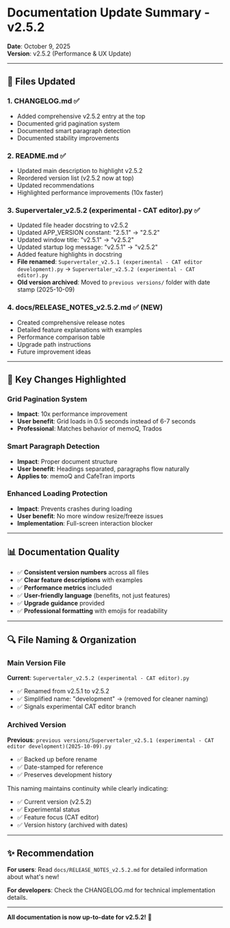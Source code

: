 # Documentation Update Summary - v2.5.2

**Date**: October 9, 2025  
**Version**: v2.5.2 (Performance & UX Update)

---

## 📝 Files Updated

### 1. **CHANGELOG.md** ✅
- Added comprehensive v2.5.2 entry at the top
- Documented grid pagination system
- Documented smart paragraph detection
- Documented stability improvements

### 2. **README.md** ✅
- Updated main description to highlight v2.5.2
- Reordered version list (v2.5.2 now at top)
- Updated recommendations
- Highlighted performance improvements (10x faster)

### 3. **Supervertaler_v2.5.2 (experimental - CAT editor).py** ✅
- Updated file header docstring to v2.5.2
- Updated APP_VERSION constant: "2.5.1" → "2.5.2"
- Updated window title: "v2.5.1" → "v2.5.2"
- Updated startup log message: "v2.5.1" → "v2.5.2"
- Added feature highlights in docstring
- **File renamed**: `Supervertaler_v2.5.1 (experimental - CAT editor development).py` → `Supervertaler_v2.5.2 (experimental - CAT editor).py`
- **Old version archived**: Moved to `previous versions/` folder with date stamp (2025-10-09)

### 4. **docs/RELEASE_NOTES_v2.5.2.md** ✅ (NEW)
- Created comprehensive release notes
- Detailed feature explanations with examples
- Performance comparison table
- Upgrade path instructions
- Future improvement ideas

---

## 🎯 Key Changes Highlighted

### Grid Pagination System
- **Impact**: 10x performance improvement
- **User benefit**: Grid loads in 0.5 seconds instead of 6-7 seconds
- **Professional**: Matches behavior of memoQ, Trados

### Smart Paragraph Detection
- **Impact**: Proper document structure
- **User benefit**: Headings separated, paragraphs flow naturally
- **Applies to**: memoQ and CafeTran imports

### Enhanced Loading Protection
- **Impact**: Prevents crashes during loading
- **User benefit**: No more window resize/freeze issues
- **Implementation**: Full-screen interaction blocker

---

## 📊 Documentation Quality

- ✅ **Consistent version numbers** across all files
- ✅ **Clear feature descriptions** with examples
- ✅ **Performance metrics** included
- ✅ **User-friendly language** (benefits, not just features)
- ✅ **Upgrade guidance** provided
- ✅ **Professional formatting** with emojis for readability

---

## 🔍 File Naming & Organization

### Main Version File
**Current**: `Supervertaler_v2.5.2 (experimental - CAT editor).py`
- ✅ Renamed from v2.5.1 to v2.5.2
- ✅ Simplified name: "development" → (removed for cleaner naming)
- ✅ Signals experimental CAT editor branch

### Archived Version
**Previous**: `previous versions/Supervertaler_v2.5.1 (experimental - CAT editor development)(2025-10-09).py`
- ✅ Backed up before rename
- ✅ Date-stamped for reference
- ✅ Preserves development history

This naming maintains continuity while clearly indicating:
- ✅ Current version (v2.5.2)
- ✅ Experimental status
- ✅ Feature focus (CAT editor)
- ✅ Version history (archived with dates)

---

## ✨ Recommendation

**For users**: Read `docs/RELEASE_NOTES_v2.5.2.md` for detailed information about what's new!

**For developers**: Check the CHANGELOG.md for technical implementation details.

---

**All documentation is now up-to-date for v2.5.2!** 🎉
